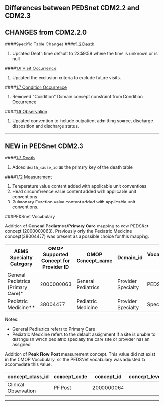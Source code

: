 ## Differences between PEDSnet CDM2.2 and CDM2.3

## CHANGES from CDM2.2.0

####Specific Table Changes
####[1.2 Death](Pedsnet_CDM_ETL_Conventions.md#12-death-1)
1. Updated Death time default to 23:59:59 where the time is unknown or is null.

####[1.6 Visit Occurrence](Pedsnet_CDM_ETL_Conventions.md#16-visit_occurrence)
1. Updated the exclusion criteria to exclude future visits.

####[1.7 Condition Occurrence](Pedsnet_CDM_ETL_Conventions.md#17-condition_occurrence)
1. Removed "Condition" Domain concept constraint from Condition Occurrence

####[1.9 Observation](Pedsnet_CDM_ETL_Conventions.md#19-observation-1)
1. Updated convention to include outpatient admitting source, discharge disposition and discharge status.

***
## NEW in PEDSnet CDM2.3

####[1.2 Death](Pedsnet_CDM_ETL_Conventions.md#12-death-1)
1. Added `death_cause_id` as the primary key of the death table

####[1.12 Measurement](Pedsnet_CDM_ETL_Conventions.md#112-measurement-1)
1. Temperature value content added with applicable unit conventions
2. Head circumference value  content added with applicable unit conventions
3. Pulmonary Function value content added with applicable unit conventions.

###PEDSnet Vocabulary

Addition of **General Pediatrics/Primary Care** mapping to new PEDSNet concept (2000000063). Previously only the Pediatric Medicine concept(38004477) was present as a possible choice for this mapping.

ABMS Specialty Category | OMOP Supported Concept for Provider ID | OMOP Concept_name | Domain_id | Vocabulary id
--- | --- | --- | --- | ---
General Pediatrics (Primary Care)*|	2000000063|	General Pediatrics|	Provider Specialty|	PEDSNet
Pediatric Medicine**|	38004477|	Pediatric Medicine|	Provider Specialty|	Specialty

Notes:
- General Pediatrics refers to Primary Care
- Pediatric Medicine refers to the default assignment if a site is unable to distinguish which pediatric specialty the care site or provider has an assigned

Addition of **Peak Flow Post** measurement concept. This value did not exist in the OMOP Vocabulary, so the PEDSNet vocabulary was adjusted to accomodate this value.

   concept_class_id   | concept_code | concept_id | concept_level |          concept_name          |  domain_id  | invalid_reason | standard_concept | valid_end_date | valid_start_date | vocabulary_id 
----|------|---|----|----|-----|-----|-----|----|----|------------
 Clinical Observation | PF Post      | 2000000064 |               | Peak flow post bronchodilation | Measurement |                | S                | 2099-12-31     | 2016-06-13       | PEDSnet

***
